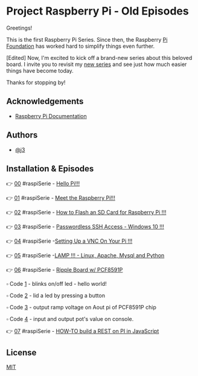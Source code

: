 
# Project Raspberry Pi - Old Episodes

Greetings!

This is the first Raspberry Pi Series. Since then, the Raspberry [Pi Foundation](https://www.raspberrypi.com/) has worked hard to simplify things even further. 

[Edited] Now, I'm excited to kick off a brand-new series about this beloved board. I invite you to revisit my [new series](https://github.com/giljr/Raspberry_new_repo) and see just how much easier things have become today.

Thanks for stopping by!


## Acknowledgements

 - [Raspberry Pi Documentation](https://www.raspberrypi.com/documentation/)

## Authors

- [@j3](https://github.com/giljr)


## Installation & Episodes

👉 [00](Episode_0/) #raspiSerie - [Hello Pi!!!](https://jungletronics.blogspot.com/2016/07/00-raspiserie-hello-pi.html?lr=1723915740354)

👉 [01](Episode_1/) #raspiSerie - [Meet the Raspberry Pi!!! ](http://jungletronics.blogspot.com/2016/07/01-raspiserie-meet-raspberry-pi.html)

👉 [02](Episode_2/) #raspiSerie - [How to Flash an SD Card for Raspberry Pi !!!](http://jungletronics.blogspot.com/2016/08/02-piserie-pi-countdown-and-liftoff.html)



👉 [03](Episode_3/) #raspiSerie - [Passwordless SSH Access - Windows 10 !!!](http://jungletronics.blogspot.com/2016/08/03-piserie-raspberry-pi-passwordless.html) 


👉 [04](Episode_4/) #raspiSerie -[Setting Up a VNC On Your Pi !!!](http://jungletronics.blogspot.com/2016/08/04-raspserie-raspberry-pi-setting-up.html)

👉 [05](Episode_5) #raspiSerie -[LAMP !!! - Linux, Apache, Mysql and Python](http://jungletronics.blogspot.com/2016/08/05-raspiserie-raspberry-pi-lamp-linux.html)

👉 [06](Episode_6) #raspiSerie - [Ripple Board w/ PCF8591P](http://jungletronics.blogspot.com/2016/09/06-raspiserie-raspberry-pi-ripple-board.html)

▫️ Code [1](Episode_6/raspiSerie-master/_06_raspiSerie_blinkingLed.py/) - blinks on/off led - hello world!

▫️ Code [2](Episode_6/raspiSerie-master/_06_raspiSerie_oiRaspi.py/) - lid a led by pressing a button

▫️ Code [3](Episode_6/raspiSerie-master/_06_raspiSerie_outputRamp.py/) - output ramp voltage on Aout pi of PCF8591P chip

▫️ Code [4](Episode_6/raspiSerie-master/_06_raspiSerie_readAxChannels.py/) - input and output pot's value on console.


👉 [07](Episode_7/) #raspiSerie - [HOW-TO build a REST on PI in JavaScript](http://jungletronics.blogspot.com/2016/09/how-to-build-rest-on-pi-in-javascript.html)




    
## License

[MIT](https://choosealicense.com/licenses/mit/)

